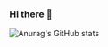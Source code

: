 ### Hi there 👋



![Anurag's GitHub stats](https://github-readme-stats.vercel.app/api?username=prabath1998&show_icons=true&theme=tokyonight)


